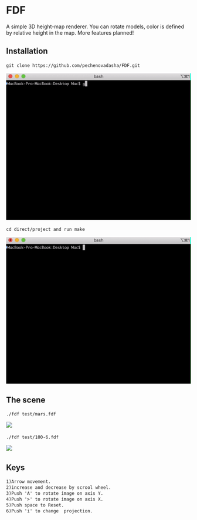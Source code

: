 # FDF
A simple 3D height-map renderer. You can rotate models, color is defined by relative height in the map. More features planned!
## Installation
``` 
git clone https://github.com/pechenovadasha/FDF.git
```

![](make.gif)

```
cd direct/project and run make
```
![](make1.gif)
## The scene

```
./fdf test/mars.fdf
```

![](mars.gif)

```
./fdf test/100-6.fdf
```

![](100.gif)

## Keys

```
1)Arrow movement.
2)increase and decrease by scrool wheel.
3)Push 'A' to rotate image on axis Y.
4)Push '>' to rotate image on axis X.
5)Push space to Reset.
6)Push 'i' to change  projection.
```
